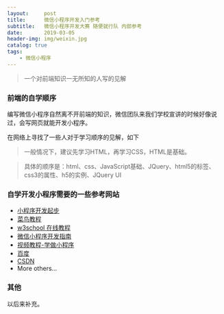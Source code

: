 ```yaml
---
layout:     post
title:      微信小程序开发入门参考
subtitle:   微信小程序开发大赛 随便就行队 内部参考
date:       2019-03-05
header-img: img/weixin.jpg
catalog: true
tags:
    - 微信小程序
---
```

>一个对前端知识一无所知的人写的见解

### 前端的自学顺序

编写微信小程序自然离不开前端的知识，微信团队来我们学校宣讲的时候好像说过，会写网页就能开发小程序。

在网络上寻找了一些人对于学习顺序的见解，如下

>一般情况下，建议先学习HTML，再学习CSS，HTML是基础。

>具体的顺序是：html、css、JavaScript基础、JQuery、html5的标签、css3的属性、h5的实例、JQuery UI

### 自学开发小程序需要的一些参考网站

- [小程序开发起步](https://developers.weixin.qq.com/miniprogram/dev/)
- [菜鸟教程](http://www.runoob.com/)
- [w3school 在线教程](http://www.w3school.com.cn/)
- [微信小程序开发指南](https://developers.weixin.qq.com/ebook?action=get_post_info&token=935589521&volumn=1&lang=zh_CN&book=miniprogram&docid=0008aeea9a8978ab0086a685851c0a)
- [视频教程-学做小程序](http://www.xuetangx.com/courses/course-v1:TsinghuaX+2018032801X+2018_T1/about)
- [百度](https://www.baidu.com/)
- [CSDN](https://www.csdn.net/)
- More others...

### 其他

以后来补充。
